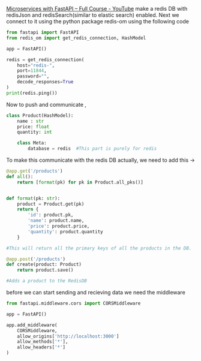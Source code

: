 [Microservices with FastAPI – Full Course - YouTube](https://www.youtube.com/watch?v=Cy9fAvsXGZA)
make a redis DB with redisJson and redisSearch(similar to elastic search) enabled.
Next we connect to it using the python package redis-om
using the following code
```Python
from fastapi import FastAPI
from redis_om import get_redis_connection, HashModel

app = FastAPI()

redis = get_redis_connection(
    host="redis-",
    port=11844,
    password="",
    decode_responses=True
)
print(redis.ping())
```

Now to push and communicate ,

```Python
class Product(HashModel):
	name : str
	price: float
	quantity: int

	class Meta:
		database = redis  #This part is purely for redis
```

To make this communicate with the redis DB actually, we need to add this ->
```Python
@app.get('/products')
def all():
	return [format(pk) for pk in Product.all_pks()]


def format(pk: str):
	product = Product.get(pk)
	return {
		'id': product.pk,
		'name': product.name,
		'price': product.price,
		'quantity': product.quantity
	}

#This will return all the primary keys of all the products in the DB.

@app.post('/products')
def create(product: Product)
	return product.save()

#Adds a product to the RedisDB
```

before we can start sending and recieving data we need the middleware
```Python
from fastapi.middleware.cors import CORSMiddleware

app = FastAPI()

app.add_middleware(
	CORSMiddleware,
	allow_origins['http://localhost:3000']
	allow_methods['*'],
	allow_headers['*']
)
```
